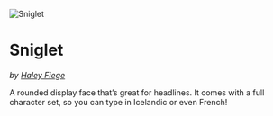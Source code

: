 ![Sniglet](https://github.com/theleagueof/sniglet/raw/master/images/sniglet-1.jpeg)

Sniglet
=============
_by [Haley Fiege](http://www.kingdomofawesome.com)_

A rounded display face that’s great for headlines. It comes with a full character set, so you can type in Icelandic or even French!